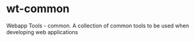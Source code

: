 # wt-common
Webapp Tools - common. A collection of common tools to be used when developing web applications
